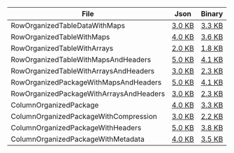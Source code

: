 ﻿| File | Json | Binary |
|------|------|--------|
| RowOrganizedTableDataWithMaps | [3.0 KB](v2/examples/Guidance/RowOrganizedTableDataWithMaps.json ':ignore') | [3.3 KB](v2/examples/Guidance/RowOrganizedTableDataWithMaps.bin ':ignore') |
| RowOrganizedTableWithMaps | [4.0 KB](v2/examples/Guidance/RowOrganizedTableWithMaps.json ':ignore') | [3.6 KB](v2/examples/Guidance/RowOrganizedTableWithMaps.bin ':ignore') |
| RowOrganizedTableWithArrays | [2.0 KB](v2/examples/Guidance/RowOrganizedTableWithArrays.json ':ignore') | [1.8 KB](v2/examples/Guidance/RowOrganizedTableWithArrays.bin ':ignore') |
| RowOrganizedTableWithMapsAndHeaders | [5.0 KB](v2/examples/Guidance/RowOrganizedTableWithMapsAndHeaders.json ':ignore') | [4.1 KB](v2/examples/Guidance/RowOrganizedTableWithMapsAndHeaders.bin ':ignore') |
| RowOrganizedTableWithArraysAndHeaders | [3.0 KB](v2/examples/Guidance/RowOrganizedTableWithArraysAndHeaders.json ':ignore') | [2.3 KB](v2/examples/Guidance/RowOrganizedTableWithArraysAndHeaders.bin ':ignore') |
| RowOrganizedPackageWithMapsAndHeaders | [5.0 KB](v2/examples/Guidance/RowOrganizedPackageWithMapsAndHeaders.json ':ignore') | [4.1 KB](v2/examples/Guidance/RowOrganizedPackageWithMapsAndHeaders.bin ':ignore') |
| RowOrganizedPackageWithArraysAndHeaders | [3.0 KB](v2/examples/Guidance/RowOrganizedPackageWithArraysAndHeaders.json ':ignore') | [2.3 KB](v2/examples/Guidance/RowOrganizedPackageWithArraysAndHeaders.bin ':ignore') |
| ColumnOrganizedPackage | [4.0 KB](v2/examples/Guidance/ColumnOrganizedPackage.json ':ignore') | [3.3 KB](v2/examples/Guidance/ColumnOrganizedPackage.bin ':ignore') |
| ColumnOrganizedPackageWithCompression | [3.0 KB](v2/examples/Guidance/ColumnOrganizedPackageWithCompression.json ':ignore') | [2.2 KB](v2/examples/Guidance/ColumnOrganizedPackageWithCompression.bin ':ignore') |
| ColumnOrganizedPackageWithHeaders | [5.0 KB](v2/examples/Guidance/ColumnOrganizedPackageWithHeaders.json ':ignore') | [3.8 KB](v2/examples/Guidance/ColumnOrganizedPackageWithHeaders.bin ':ignore') |
| ColumnOrganizedPackageWithMetadata | [4.0 KB](v2/examples/Guidance/ColumnOrganizedPackageWithMetadata.json ':ignore') | [3.5 KB](v2/examples/Guidance/ColumnOrganizedPackageWithMetadata.bin ':ignore') |
